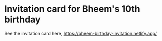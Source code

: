 # Invitation card for Bheem's 10th birthday
See the invitation card here,
https://bheem-birthday-invitation.netlify.app/
